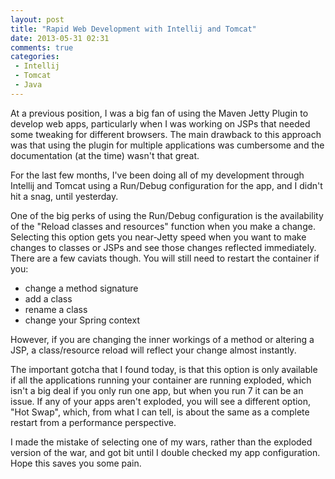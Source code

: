 ```yaml
---
layout: post
title: "Rapid Web Development with Intellij and Tomcat"
date: 2013-05-31 02:31
comments: true
categories:
 - Intellij
 - Tomcat
 - Java
---
```

At a previous position, I was a big fan of using the Maven Jetty Plugin to develop web apps, particularly when I was working on JSPs that needed some tweaking for different browsers. The main drawback to this approach was that using the plugin for multiple applications was cumbersome and the documentation (at the time) wasn't that great. 

For the last few months, I've been doing all of my development through Intellij and Tomcat using a Run/Debug configuration for the app, and I didn't hit a snag, until yesterday.

One of the big perks of using the Run/Debug configuration is the availability of the "Reload classes and resources" function when you make a change. Selecting this option gets you near-Jetty speed when you want to make changes to classes or JSPs and see those changes reflected immediately. There are a few caviats though. You will still need to restart the container if you:

 * change a method signature
 * add a class
 * rename a class
 * change your Spring context

However, if you are changing the inner workings of a method or altering a JSP, a class/resource reload will reflect your change almost instantly.

The important gotcha that I found today, is that this option is only available if all the applications running your container are running exploded, which isn't a big deal if you only run one app, but when you run 7 it can be an issue. If any of your apps aren't exploded, you will see a different option, "Hot Swap", which, from what I can tell, is about the same as a complete restart from a performance perspective.

I made the mistake of selecting one of my wars, rather than the exploded version of the war, and got bit until I double checked my app configuration. Hope this saves you some pain.